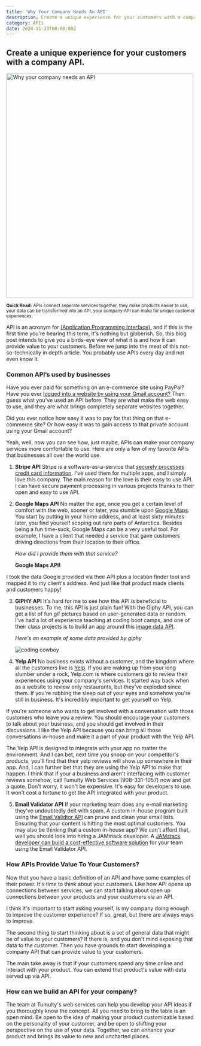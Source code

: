 ```yaml
---
title: 'Why Your Company Needs An API'
description: Create a unique experience for your customers with a company API.
category: APIs
date: 2020-11-23T00:00:00Z
---
```


## Create a unique experience for your customers with a company API.

<img src="/assets/images/api-featured.jpg" width="500" height="600" alt="Why your company needs an API" />

<sub>**Quick Read:** APIs connect seperate services together, they make products easier to use, your data can be transformed into an API, your company API can make for unique customer experiences.</sub>

API is an acronym for [(Application Programming Interface)](https://www.techopedia.com/definition/24407/application-programming-interface-api), and if this is the first time you're hearing this term, it's nothing but gibberish. So, this blog post intends to give you a birds-eye view of what it is and how it can provide value to your customers. Before we jump into the meat of this not-so-technically in depth article. You probably use APIs every day and not even know it.

### Common API’s used by businesses

Have you ever paid for something on an e-commerce site using PayPal? Have you ever [logged into a website by using your Gmail account?](https://developers.google.com/gmail/api/auth/about-auth) Then guess what you've used an API before. They are what make the web easy to use, and they are what brings completely separate websites together.

Did you ever notice how easy it was to pay for that thing on that e-commerce site? Or how easy it was to gain access to that private account using your Gmail account?

Yeah, well, now you can see how, just maybe, APIs can make your company services more comfortable to use. Here are only a few of my favorite APIs that businesses all over the world use.

1. **Stripe API** Stripe is a software-as-a-service that [securely processes credit card information](https://stripe.com/). I've used them for multiple apps, and I simply love this company. The main reason for the love is their easy to use API. I can have secure payment processing in various projects thanks to their open and easy to use API.

2. **Google Maps API** No matter the age, once you get a certain level of comfort with the web, sooner or later, you stumble upon [Google Maps](https://www.google.com/maps). You start by putting in your home address, and at least sixty minutes later, you find yourself scoping out rare parts of Antarctica. Besides being a fun time-suck, Google Maps can be a very useful tool. For example, I have a client that needed a service that gave customers driving directions from their location to their office.

    *How did I provide them with that service?*

    **Google Maps API!**
    
  I took the data Google provided via their API plus a location finder tool and mapped it to my client's address. And just like that product made clients and customers happy!

3. **GIPHY API** It's hard for me to see how this API is beneficial to businesses. To me, this API is just plain fun! With the Giphy API, you can get a list of fun gif pictures based on user-generated data or random. I've had a lot of experience teaching at coding boot camps, and one of their class projects is to build an app around this [image data API](https://developers.giphy.com/).

    *Here's an example of some data provided by giphy*

    ![coding cowboy](https://media.giphy.com/media/nGMnDqebzDcfm/giphy.gif)

    

4. **Yelp API** No business exists without a customer, and the kingdom where all the customers live is [Yelp](https://yelp.com). If you are waking up from your long slumber under a rock, Yelp.com is where customers go to review their experiences using your company's services. It started way back when as a website to review only restaurants, but they've exploded since them. If you're rubbing the sleep out of your eyes and somehow you're still in business. It's incredibly important to get yourself on Yelp.

If you're someone who wants to get involved with a conversation with those customers who leave you a review. You should encourage your customers to talk about your business, and you should get involved in their discussions. I like the Yelp API because you can bring all those conversations in-house and make it a part of your product with the Yelp API.

The Yelp API is designed to integrate with your app no matter the environment. And I can bet, next time you snoop on your competitor's products, you'll find that their yelp reviews will show up somewhere in their app. And, I can further bet that they are using the Yelp API to make that happen. I think that if your a business and aren't interfacing with customer reviews somehow, call Tumulty Web Services (908-331-1057) now and get a quote. Don't worry, it won't be expensive. It's easy for developers to use. It won't cost a fortune to get the API integrated with your product.

5. **Email Validator API** If your marketing team does any e-mail marketing they've undoubtedly delt with spam. A custom in-house program built using the [Email Validtor API](https://rapidapi.com/pozzad/api/email-validator-1) can prune and clean your email lists. Ensuring that your content is hitting the most optimal customers. You may also be thinking that a custom in-house app? We can't afford that, well you should look into hiring a JAMstack developer. A [JAMstack developer can build a cost-effective software solution](/we-are-a-jamstack-shop/) for your team using the Email Validator API.

### How APIs Provide Value To Your Customers?

Now that you have a basic definition of an API and have some examples of their power. It's time to think about your customers. Like how API opens up connections between services, we can start talking about open up connections between your products and your customers via an API.

I think it's important to start asking yourself, is my company doing enough to improve the customer experience? If so, great, but there are always ways to improve.

The second thing to start thinking about is a set of general data that might be of value to your customers? If there is, and you don't mind exposing that data to the customer. Then you have grounds to start developing a company API that can provide value to your customers. 

The main take away is that if your customers spend any time online and interact with your product. You can extend that product's value with data served up via API.  

### How can we build an API for your company?

The team at Tumulty's web services can help you develop your API ideas if you thoroughly know the concept. All you need to bring to the table is an open mind. Be open to the idea of making your product customizable based on the personality of your customer, and be open to shifting your perspective on the use of your data. Together, we can enhance your product and brings its value to new and uncharted places.

